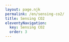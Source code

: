 ```yaml
---
layout: page.njk
permalink: /en/sensing-co2/
title: Sensing CO2
eleventyNavigation:
  key: Sensing CO2
  order: 3
---
```

